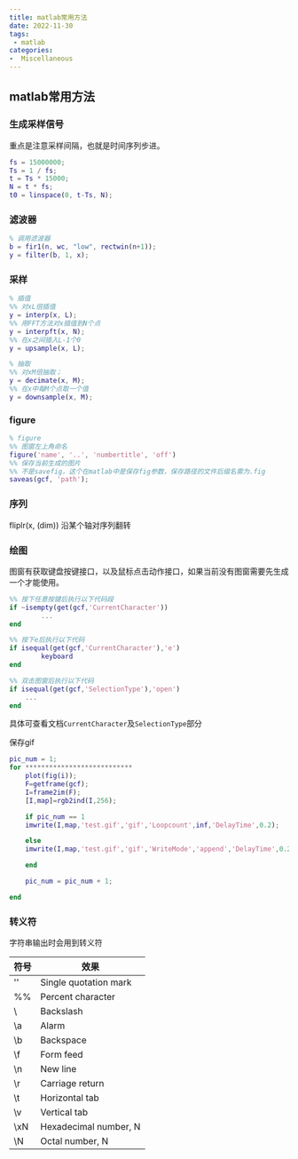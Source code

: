 ```yaml
---
title: matlab常用方法
date: 2022-11-30
tags:
 - matlab
categories:
-  Miscellaneous
---
```


## matlab常用方法

### 生成采样信号

重点是注意采样间隔，也就是时间序列步进。

```matlab
fs = 15000000;
Ts = 1 / fs;
t = Ts * 15000;
N = t * fs;
t0 = linspace(0, t-Ts, N);
```

### 滤波器

```matlab
% 调用滤波器
b = fir1(n, wc, "low", rectwin(n+1));
y = filter(b, 1, x);
```

### 采样

```matlab
% 插值
%% 对xL倍插值 
y = interp(x, L);
%% 用FFT方法对x插值到N个点
y = interpft(x, N);
%% 在x之间插入L-1个0
y = upsample(x, L);

% 抽取
%% 对xM倍抽取；
y = decimate(x, M);
%% 在x中每M个点取一个值
y = downsample(x, M);
```

### figure

```matlab
% figure
%% 图窗左上角命名
figure('name', '..', 'numbertitle', 'off')
%% 保存当前生成的图片
%% 不是savefig，这个在matlab中是保存fig参数，保存路径的文件后缀名需为.fig
saveas(gcf, 'path'); 
```

### 序列

fliplr(x, (dim)) 沿某个轴对序列翻转

### 绘图

图窗有获取键盘按键接口，以及鼠标点击动作接口，如果当前没有图窗需要先生成一个才能使用。

```matlab
%% 按下任意按键后执行以下代码段
if ~isempty(get(gcf,'CurrentCharacter'))
        ...
end

%% 按下e后执行以下代码
if isequal(get(gcf,'CurrentCharacter'),'e')
        keyboard
end

%% 双击图窗后执行以下代码
if isequal(get(gcf,'SelectionType'),'open')
    ...
end
```

具体可查看文档`CurrentCharacter`及`SelectionType`部分

保存gif

```matlab
pic_num = 1;
for ***************************
    plot(fig(i));
    F=getframe(gcf);
    I=frame2im(F);
    [I,map]=rgb2ind(I,256);

    if pic_num == 1
    imwrite(I,map,'test.gif','gif','Loopcount',inf,'DelayTime',0.2);

    else
    imwrite(I,map,'test.gif','gif','WriteMode','append','DelayTime',0.2);

    end

    pic_num = pic_num + 1;

end
```

### 转义符

字符串输出时会用到转义符


|符号|效果|
| --- | --- |
|'' |Single quotation mark|
|%% |Percent character|
|\\ |Backslash|
|\a |Alarm|
|\b |Backspace|
|\f |Form feed|
|\n |New line|
|\r |Carriage return|
|\t |Horizontal tab|
|\v |Vertical tab|
|\xN |Hexadecimal number, N|
|\N |Octal number, N|

